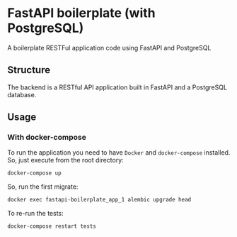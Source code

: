 # FastAPI boilerplate (with PostgreSQL)
A boilerplate RESTFul application code using FastAPI and PostgreSQL

## Structure
The backend is a RESTful API application built in FastAPI and a PostgreSQL database.

## Usage

### With docker-compose
To run the application you need to have `Docker` and `docker-compose` installed. So, just execute from the root directory:

```bash
docker-compose up
```

So, run the first migrate:

```bash
docker exec fastapi-boilerplate_app_1 alembic upgrade head
```

To re-run the tests:

```docker
docker-compose restart tests
```

<!--
### With python virtual environment
If you want to run the application from your terminal, you may create a python virtual environment, install the dependencies and run it using uvicorn:

```bash
python3 -m venv .venv
source ./venv/bin/activate
(.venv) pip install -r requirements/dev.txt
(.venv) cd backend
(.venv) uvicorn main:app --reload
```
-->
